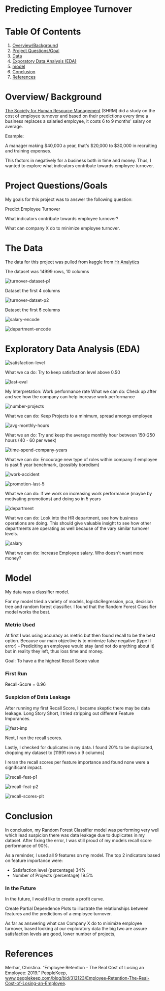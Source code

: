 # Predicting Employee Turnover

# Table Of Contents
1. [Overview/Background](#overview/-background)
2. [Project Questions/Goal](#project-questions/goals)
3. [Data](#the-data)
4. [Exporatory Data Analysis (EDA)](#exploratory-data-analysis-(eda))
5. [model](#model)
6. [Conclusion](#conclusion)
7. [References](#references)


# Overview/ Background

[The Society for Human Resource Management](https://www.peoplekeep.com/blog/bid/312123/employee-retention-the-real-cost-of-losing-an-employee)
(SHRM) did a study on the cost of employee
turnover and based on their predictions every time a business replaces
a salaried employee, it costs 6 to 9 months' salary on average.

Example: 

A manager making $40,000 a year, that's $20,000 to $30,000 in recruiting and training expenses.

This factors in negatively for a business both in time and money. Thus, I wanted to explore
what indicators contribute towards employee turnover.


# Project Questions/Goals

My goals for this project was to answer the following question:

Predict Employee Turnover

What indicators contribute towards employee turnover?

What can company X do to minimize employee turnover.

# The Data

The data for this project was pulled from kaggle from [Hr Analytics](https://www.kaggle.com/lnvardanyan/hr-analytics)

The dataset was 14999 rows, 10 columns

![turnover-dataset-p1](https://github.com/isaacramiez00/predicting_turnover/blob/master/imgs/turnover_df_slice_1.png)

Dataset the first 4 columns


![turnover-datset-p2](https://github.com/isaacramiez00/predicting_turnover/blob/master/imgs/turnover_df_slice_2.png)

Dataset the first 6 columns


![salary-encode](https://github.com/isaacramiez00/predicting_turnover/blob/master/imgs/salary_encoded.png)


![department-encode](https://github.com/isaacramiez00/predicting_turnover/blob/master/imgs/department_encoded.png)


# Exploratory Data Analysis (EDA)

![satisfaction-level](https://github.com/isaacramiez00/predicting_turnover/blob/master/imgs/satisfaction_level_percentage.png)

What we ca do: Try to keep satisfaction level above 0.50

![last-eval](https://github.com/isaacramiez00/predicting_turnover/blob/master/imgs/last_evaluation_percentage.png)

My Interpretation: Work performance rate
What we can do: Check up after and see how the company can help increase work performance

![number-projects](https://github.com/isaacramiez00/predicting_turnover/blob/master/imgs/Employer_Turnover_by_number_project.png)

What we can do: Keep Projects to a minimum, spread amongs employee

![avg-monthly-hours](https://github.com/isaacramiez00/predicting_turnover/blob/master/imgs/average_montly_hours.png)

What we an do: Try and keep the average monthly hour between 150-250 hours (40 - 60 per week)

![time-spend-company-years](https://github.com/isaacramiez00/predicting_turnover/blob/master/imgs/Employer_Turnover_by_time_spend_company_years.png)

What we can do: Encourage new type of roles within company if employee is past 5 year benchmark, (possibly boredism)

![work-accident](https://github.com/isaacramiez00/predicting_turnover/blob/master/imgs/Employer_Turnover_by_Work_accident.png)


![promotion-last-5](https://github.com/isaacramiez00/predicting_turnover/blob/master/imgs/Employer_Turnover_by_promotion_last_5years.png)

What we can do: If we work on increasing work performance (maybe by motivating promotions) and doing so in 5 years

![department](https://github.com/isaacramiez00/predicting_turnover/blob/master/imgs/Employer_Turnover_by_Department.png)

What we can do: Look into the HR department, see how business operations are doing. This
should give valuable insight to see how other departments are operating as well because of the vary similar turnover levels.

![salary](https://github.com/isaacramiez00/predicting_turnover/blob/master/imgs/Employer_Turnover_by_Salary_rank.png)

What we can do: Increase Employee salary. Who doesn't want more money?

# Model

My data was a classifier model.

For my model tried a variety of models, logisticRegression, pca, decision tree and random forest classifier.
I found that the Random Forest Classifier model works the best.

### Metric Used

At first I was using accuracy as metric but then found recall to be the best option.
Because our main objective is to minimize false negative (type II error) - 
Prediciting an employee would stay (and not do anything about it) but in reality
they left, thus loss time and money.

Goal: To have a the highest Recall Score value

### First Run
Recall-Score = 0.96 


### Suspicion of Data Leakage

After running my first Recall Score, I became skeptic there may be data leakage. Long Story Short,
I tried stripping out different Feature Imporances.

![feat-imp](https://github.com/isaacramiez00/predicting_turnover/blob/master/imgs/perc_by_feat_imp.png)

Next, I ran the recall scores.

Lastly, I checked for duplicates in my data.
I found 20% to be duplicated, dropping my dataset to [11991 rows x 9 columns]

I reran the recall scores per feature importance and found none were a significant impact.

![recall-feat-p1](https://github.com/isaacramiez00/predicting_turnover/blob/master/imgs/recall_feat_p1.png)


![recall-feat-p2](https://github.com/isaacramiez00/predicting_turnover/blob/master/imgs/recall_feat_p2.png)


![recall-scores-plt](https://github.com/isaacramiez00/predicting_turnover/blob/master/imgs/Recall_b_a_data_leakage.png)


# Conclusion

In conclusion, my Random Forest Classifier model was performing very
well which lead suspicion there was data leakage due to duplicates in my dataset.
After fixing the error, I was still proud of my models recall score performance of 90%.

As a reminder, I used all 9 features on my model. The top 2 indicators based on feature importance were:

* Satisfaction level (percentage) 34%
* Number of Projects (percentage) 19.5%

### In the Future

In the future, I would like to create a profit curve.

Create Partial Dependence Plots to illustrate the relationships between features and the predictions of a employee turnover.

As far as answering what can Company X do to minimize employee turnover, based looking at our exploratory data
the big two are assure satisfaction levels are good, lower number of projects, 

# References
Merhar, Christina. “Employee Retention - The Real Cost of Losing an Employee: 2019.”
PeopleKeep, www.peoplekeep.com/blog/bid/312123/Employee-Retention-The-Real-Cost-of-Losing-an-Employee.
